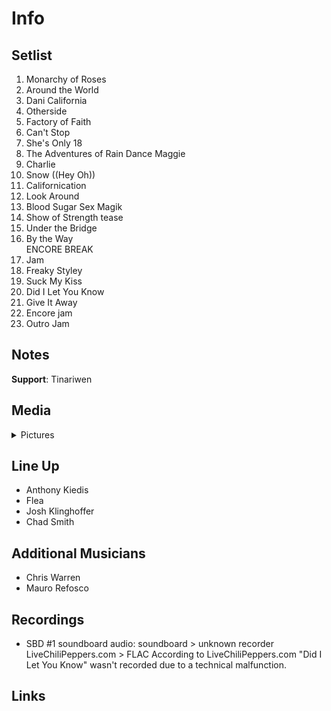 # Info

## Setlist

1. Monarchy of Roses
2. Around the World
3. Dani California
4. Otherside
5. Factory of Faith
6. Can't Stop
7. She's Only 18
8. The Adventures of Rain Dance Maggie
9. Charlie
10. Snow ((Hey Oh))
11. Californication
12. Look Around
13. Blood Sugar Sex Magik
14. Show of Strength tease
15. Under the Bridge
16. By the Way
<br> ENCORE BREAK
17. Jam
18. Freaky Styley
19. Suck My Kiss
20. Did I Let You Know
21. Give It Away
22. Encore jam
23. Outro Jam

## Notes

**Support**: Tinariwen

## Media 

<details>
  <summary>Pictures</summary>
  <!--<img alt="Setlist" title="Setlist" src="_.jpg" height="200" />
  <img alt="Flyer" title="Flyer" src="_.jpg" height="200" />-->
</details>

## Line Up

* Anthony Kiedis
* Flea
* Josh Klinghoffer
* Chad Smith

## Additional Musicians

* Chris Warren  
* Mauro Refosco

## Recordings

* SBD #1 soundboard audio: soundboard > unknown recorder LiveChiliPeppers.com > FLAC According to LiveChiliPeppers.com "Did I Let You Know" wasn't recorded due to a technical malfunction.

## Links